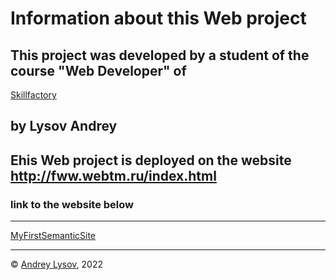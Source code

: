 # Information about this Web project
## This project  was developed by a student of the course "Web Developer" of 
[Skillfactory](www.skillfactory.ru)
## by Lysov Andrey

## Еhis Web project is deployed on the website http://fww.webtm.ru/index.html

### link to the website below


---

[MyFirstSemanticSite](http://fww.webtm.ru/index.html)

---


© [Andrey Lysov](https://github.com/AndreyLysow), 2022